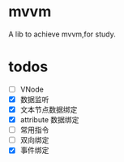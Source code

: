 # mvvm

A lib to achieve mvvm,for study.

# todos

-   [ ] VNode
-   [x] 数据监听
-   [x] 文本节点数据绑定
-   [x] attribute 数据绑定
-   [ ] 常用指令
-   [ ] 双向绑定
-   [x] 事件绑定
